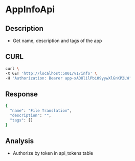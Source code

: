# AppInfoApi

## Description
- Get name, description and tags of the app

## CURL
```bash
curl \
-X GET 'http://localhost:5001/v1/info' \
-H 'Authorization: Bearer app-xAOUlilPbi09yywXlGnKP2LW'
```

## Response
```bash
{
  "name": "File Translation",
  "description": "",
  "tags": []
}
```

## Analysis
- Authorize by token in api_tokens table
